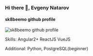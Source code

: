 ### Hi there 👋, Evgeny Natarov 
#### sk8beemo github profile
![sk8beemo github profile](https://sk8beemo.github.io/sk8beemo/banner.jpeg)

Skills:
Angular2+
ReactJS
VueJS

Additional:
Python,
PostgreSQL(beginner)
